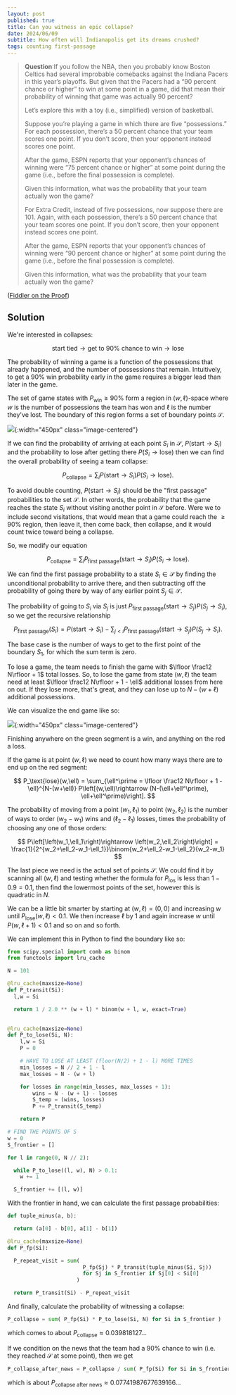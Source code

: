 ```yaml
---
layout: post
published: true
title: Can you witness an epic collapse?
date: 2024/06/09
subtitle: How often will Indianapolis get its dreams crushed?
tags: counting first-passage
---
```


>**Question**:If you follow the NBA, then you probably know Boston Celtics had several improbable comebacks against the Indiana Pacers in this year’s playoffs. But given that the Pacers had a “$90$ percent chance or higher” to win at some point in a game, did that mean their probability of winning that game was actually $90$ percent?
>
>Let’s explore this with a toy (i.e., simplified) version of basketball.
>
>Suppose you’re playing a game in which there are five “possessions.” For each possession, there’s a $50$ percent chance that your team scores one point. If you don’t score, then your opponent instead scores one point.
>
>After the game, ESPN reports that your opponent’s chances of winning were “$75$ percent chance or higher” at some point during the game (i.e., before the final possession is complete).
>
>Given this information, what was the probability that your team actually won the game? 
>
>For Extra Credit, instead of five possessions, now suppose there are $101$. Again, with each possession, there’s a $50$ percent chance that your team scores one point. If you don’t score, then your opponent instead scores one point.
>
>After the game, ESPN reports that your opponent’s chances of winning were “$90$ percent chance or higher” at some point during the game (i.e., before the final possession is complete).
>
>Given this information, what was the probability that your team actually won the game?

<!--more-->

([Fiddler on the Proof](https://thefiddler.substack.com/p/can-you-make-an-incredible-comeback))

## Solution

We're interested in collapses:

$$ \text{start tied} \rightarrow \text{get to 90% chance to win} \rightarrow \text{lose} $$

The probability of winning a game is a function of the possessions that already happened, and the number of possessions that remain. Intuitively, to get a $90\%$ win probability early in the game requires a bigger lead than later in the game. 

The set of game states with $P_\text{win} \geq 90\%$ form a region in $(w,\ell)$-space where $w$ is the number of possessions the team has won and $\ell$ is the number they've lost. The boundary of this region forms a set of boundary points $\mathcal{S}.$

![](/img/2024-06-07-high-P-set.png){:width="450px" class="image-centered"}

If we can find the probability of arriving at each point $S_i$ in $\mathcal{S},$ $P(\text{start} \rightarrow S_i)$ and the probability to lose after getting there $P(S_i\rightarrow\text{lose})$ then we can find the overall probability of seeing a team collapse:

$$ P_\text{collapse} = \sum_i P(\text{start} \rightarrow S_i) P(S_i\rightarrow\text{lose}). $$

To avoid double counting, $P(\text{start}\rightarrow S_i)$ should be the "first passage" probabilities to the set $\mathcal{S}.$ In other words, the probability that the game reaches the state $S_i$ without visiting another point in $\mathcal{S}$ before. Were we to include second visitations, that would mean that a game could reach the $\geq 90\%$ region, then leave it, then come back, then collapse, and it would count twice toward being a collapse. 

So, we modify our equation 

$$ P_\text{collapse} = \sum_i P_\text{first passage}(\text{start} \rightarrow S_i) P(S_i\rightarrow\text{lose}). $$

We can find the first passage probability to a state $S_i \in \mathcal{S}$ by finding the unconditional probability to arrive there, and then subtracting off the probability of going there by way of any earlier point $S_j \in \mathcal{S}.$ 

The probability of going to $S_i$ via $S_j$ is just $P_\text{first passage}(\text{start} \rightarrow S_j) P(S_j \rightarrow S_i),$ so we get the recursive relationship

$$ P_\text{first passage}(S_i) = P(\text{start}\rightarrow S_i) - \sum_{j < i} P_\text{first passage}(\text{start} \rightarrow S_j)P(S_j \rightarrow S_i). $$

The base case is the number of ways to get to the first point of the boundary $S_1,$ for which the sum term is zero. 

To lose a game, the team needs to finish the game with $\lfloor \frac12 N\rfloor + 1$ total losses. So, to lose the game from state $(w,\ell)$ the team need at least $\lfloor \frac12 N\rfloor + 1 - \ell$ additional losses from here on out. If they lose more, that's great, and they can lose up to $N - (w + \ell)$ additional possessions.

We can visualize the end game like so: 

![](/img/2024-06-07-P-lose.png){:width="450px" class="image-centered"}

Finishing anywhere on the green segment is a win, and anything on the red a loss. 

If the game is at point $(w,\ell)$ we need to count how many ways there are to end up on the red segment:

$$ P_\text{lose}(w,\ell) = \sum_{\ell^\prime = \lfloor \frac12 N\rfloor + 1 - \ell}^{N-(w+\ell)} P\left[(w,\ell)\rightarrow (N-(\ell+\ell^\prime), \ell+\ell^\prime)\right]. $$ 

The probability of moving from a point $(w_1,\ell_1)$ to point $(w_2,\ell_2)$ is the number of ways to order $(w_2-w_1)$ wins and $(\ell_2-\ell_1)$ losses, times the probability of choosing any one of those orders:

$$ P\left[\left(w_1,\ell_1\right)\rightarrow \left(w_2,\ell_2\right)\right] = \frac{1}{2^{w_2+\ell_2-w_1-\ell_1}}\binom{w_2+\ell_2-w_1-\ell_2}{w_2-w_1} $$

The last piece we need is the actual set of points $\mathcal{S}.$ We could find it by scanning all $(w,\ell)$ and testing whether the formula for $P_\text{los}$ is less than $1 - 0.9 = 0.1,$ then find the lowermost points of the set, however this is quadratic in $N.$ 

We can be a little bit smarter by starting at $(w,\ell) = (0,0)$ and increasing $w$ until $P_\text{lose}(w,\ell) \lt 0.1.$ We then increase $\ell$ by $1$ and again increase $w$ until $P(w,\ell+1) \lt 0.1$ and so on and so forth.

We can implement this in Python to find the boundary like so:

```python
from scipy.special import comb as binom
from functools import lru_cache

N = 101

@lru_cache(maxsize=None)
def P_transit(Si):
  l,w = Si

  return 1 / 2.0 ** (w + l) * binom(w + l, w, exact=True)
  

@lru_cache(maxsize=None)
def P_to_lose(Si, N):
    l,w = Si
    P = 0

    # HAVE TO LOSE AT LEAST (floor(N/2) + 1 - l) MORE TIMES
    min_losses = N // 2 + 1 - l
    max_losses = N - (w + l)

    for losses in range(min_losses, max_losses + 1):
        wins = N - (w + l) - losses
        S_temp = (wins, losses)
        P += P_transit(S_temp)

    return P

# FIND THE POINTS OF S
w = 0
S_frontier = []

for l in range(0, N // 2):

  while P_to_lose((l, w), N) > 0.1:
    w += 1

  S_frontier += [(l, w)]
```

With the frontier in hand, we can calculate the first passage probabilities:

```python
def tuple_minus(a, b):

  return (a[0] - b[0], a[1] - b[1])

@lru_cache(maxsize=None)
def P_fp(Si):

  P_repeat_visit = sum(
                        P_fp(Sj) * P_transit(tuple_minus(Si, Sj))
                        for Sj in S_frontier if Sj[0] < Si[0]
                      )

  return P_transit(Si) - P_repeat_visit
```

And finally, calculate the probability of witnessing a collapse:

```python
P_collapse = sum( P_fp(Si) * P_to_lose(Si, N) for Si in S_frontier )
```

which comes to about $P_\text{collapse} \approx 0.039818127\ldots$

If we condition on the news that the team had a $90\%$ chance to win (i.e. they reached $\mathcal{S}$ at some point), then we get 

```python
P_collapse_after_news = P_collapse / sum( P_fp(Si) for Si in S_frontier )
```

which is about $P_\text{collapse after news} \approx 0.07741987677639166\ldots$

<br>
